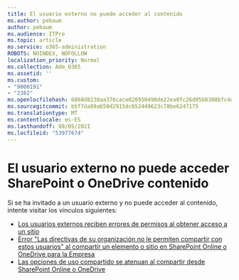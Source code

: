 ```yaml
---
title: El usuario externo no puede acceder al contenido
ms.author: pebaum
author: pebaum
ms.audience: ITPro
ms.topic: article
ms.service: o365-administration
ROBOTS: NOINDEX, NOFOLLOW
localization_priority: Normal
ms.collection: Adm_O365
ms.assetid: ''
ms.custom:
- "9000191"
- "2382"
ms.openlocfilehash: 6868d8238aa376cace020950490de22ea0fc26d05b8308bfc4d9e5f1fc992bf2
ms.sourcegitcommit: b5f7da89a650d2915dc652449623c78be6247175
ms.translationtype: MT
ms.contentlocale: es-ES
ms.lasthandoff: 08/05/2021
ms.locfileid: "53977674"
---
```

# <a name="external-user-cannot-access-sharepoint-or-onedrive-content"></a>El usuario externo no puede acceder SharePoint o OneDrive contenido

Si se ha invitado a un usuario externo y no puede acceder al contenido, intente visitar los vínculos siguientes:

- [Los usuarios externos reciben errores de permisos al obtener acceso a un sitio](https://docs.microsoft.com/sharepoint/support/administration/access-denied-or-need-permission-error-sharepoint-online-or-onedrive-for-business)
- [Error "Las directivas de su organización no le permiten compartir con estos usuarios" al compartir un elemento o sitio en SharePoint Online o OneDrive para la Empresa](https://docs.microsoft.com/sharepoint/support/administration/organization-policies-do-not-allow-you-to-share-with-users-error)
- [Las opciones de uso compartido se atenuan al compartir desde SharePoint Online o OneDrive](https://docs.microsoft.com/sharepoint/support/administration/sharing-options-grayed-out-when-sharing-from-sharepoint-online-or-onedrive)
